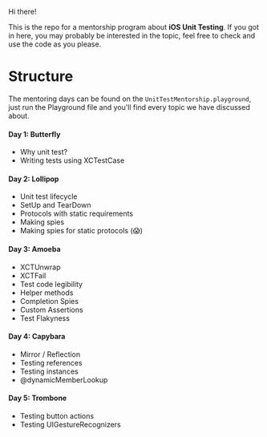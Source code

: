 Hi there!

This is the repo for a mentorship program about **iOS Unit Testing**.
If you got in here, you may probably be interested in the topic, feel free to check and use the code as you please.

# Structure

The mentoring days can be found on the `UnitTestMentorship.playground`,
just run the Playground file and you'll find every topic we have discussed about.

#### Day 1: Butterfly

- Why unit test?
- Writing tests using XCTestCase

#### Day 2: Lollipop

- Unit test lifecycle
- SetUp and TearDown
- Protocols with static requirements
- Making spies
- Making spies for static protocols (😱)

#### Day 3: Amoeba

- XCTUnwrap
- XCTFail
- Test code legibility
- Helper methods
- Completion Spies
- Custom Assertions
- Test Flakyness

#### Day 4: Capybara

- Mirror / Reflection
- Testing references
- Testing instances
- @dynamicMemberLookup

#### Day 5: Trombone

- Testing button actions
- Testing UIGestureRecognizers
